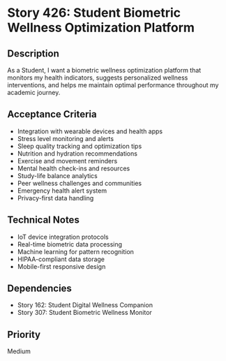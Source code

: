 # Story 426: Student Biometric Wellness Optimization Platform

## Description
As a Student, I want a biometric wellness optimization platform that monitors my health indicators, suggests personalized wellness interventions, and helps me maintain optimal performance throughout my academic journey.

## Acceptance Criteria
- Integration with wearable devices and health apps
- Stress level monitoring and alerts
- Sleep quality tracking and optimization tips
- Nutrition and hydration recommendations
- Exercise and movement reminders
- Mental health check-ins and resources
- Study-life balance analytics
- Peer wellness challenges and communities
- Emergency health alert system
- Privacy-first data handling

## Technical Notes
- IoT device integration protocols
- Real-time biometric data processing
- Machine learning for pattern recognition
- HIPAA-compliant data storage
- Mobile-first responsive design

## Dependencies
- Story 162: Student Digital Wellness Companion
- Story 307: Student Biometric Wellness Monitor

## Priority
Medium